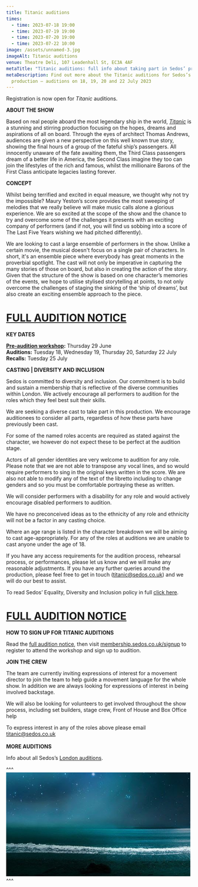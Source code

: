 ```yaml
---
title: Titanic auditions
times:
  - time: 2023-07-18 19:00
  - time: 2023-07-19 19:00
  - time: 2023-07-20 19:00
  - time: 2023-07-22 10:00
image: /assets/unnamed-3.jpg
imageAlt: Titanic auditions
venue: Theatre Deli, 107 Leadenhall St, EC3A 4AF
metaTitle: "Titanic auditions: full info about taking part in Sedos’ production"
metaDescription: Find out more about the Titanic auditions for Sedos’s
  production – auditions on 18, 19, 20 and 22 July 2023
---
```

Registration is now open for *Titanic* auditions.

**ABOUT THE SHOW**

Based on real people aboard the most legendary ship in the world, *[Titanic](https://www.sedos.co.uk/shows/2023-titanic)* is a stunning and stirring production focusing on the hopes, dreams and aspirations of all on board. Through the eyes of architect Thomas Andrews, audiences are given a new perspective on this well known true story, showing the final hours of a group of the fateful ship’s passengers. All innocently unaware of the fate awaiting them, the Third Class passengers dream of a better life in America, the Second Class imagine they too can join the lifestyles of the rich and famous, whilst the millionaire Barons of the First Class anticipate legacies lasting forever.

**CONCEPT**

Whilst being terrified and excited in equal measure, we thought why not try the impossible? Maury Yeston’s score provides the most sweeping of melodies that we really believe will make music calls alone a glorious experience. We are so excited at the scope of the show and the chance to try and overcome some of the challenges it presents with an exciting company of performers (and if not, you will find us sobbing into a score of The Last Five Years wishing we had pitched differently).

We are looking to cast a large ensemble of performers in the show. Unlike a certain movie, the musical doesn't focus on a single pair of characters. In short, it's an ensemble piece where everybody has great moments in the proverbial spotlight. The cast will not only be imperative in capturing the many stories of those on board, but also in creating the action of the story. Given that the structure of the show is based on one character’s memories of the events, we hope to utilise stylised storytelling at points, to not only overcome the challenges of staging the sinking of the ‘ship of dreams’, but also create an exciting ensemble approach to the piece.

# [FULL AUDITION NOTICE](https://drive.google.com/file/d/1mGqSJ4oplGMGNqe8z2FysYYTLo2dA43B/view)

**KEY DATES**

**[Pre-audition workshop](https://www.sedos.co.uk/events/titanic-pre-audition-workshop):** Thursday 29 June\
**Auditions:** Tuesday 18, Wednesday 19, Thursday 20, Saturday 22 July\
**Recalls:** Tuesday 25 July

**CASTING | DIVERSITY AND INCLUSION** 

Sedos is committed to diversity and inclusion. Our commitment is to build and sustain a membership that is reflective of the diverse communities within London. We actively encourage all performers to audition for the roles which they feel best suit their skills. 

We are seeking a diverse cast to take part in this production. We encourage auditionees to consider all parts, regardless of how these parts have previously been cast. 

For some of the named roles accents are required as stated against the character, we however do not expect these to be perfect at the audition stage.

Actors of all gender identities are very welcome to audition for any role. Please note that we are not able to transpose any vocal lines, and so would require performers to sing in the original keys written in the score. We are also not able to modify any of the text of the libretto including to change genders and so you must be comfortable portraying these as written. 

We will consider performers with a disability for any role and would actively encourage disabled performers to audition. 

We have no preconceived ideas as to the ethnicity of any role and ethnicity will not be a factor in any casting choice.

Where an age range is listed in the character breakdown we will be aiming to cast age-appropriately. For any of the roles at auditions we are unable to cast anyone under the age of 18.

If you have any access requirements for the audition process, rehearsal process, or performances, please let us know and we will make any reasonable adjustments. If you have any further queries around the production, please feel free to get in touch (titanic@sedos.co.uk) and we will do our best to assist. 

To read Sedos’ Equality, Diversity and Inclusion policy in full [click here](https://www.sedos.co.uk/assets/policies/2022-10-edi-policy.pdf).

# [FULL AUDITION NOTICE](https://drive.google.com/file/d/1mGqSJ4oplGMGNqe8z2FysYYTLo2dA43B/view)

**HOW TO SIGN UP FOR TITANIC AUDITIONS**

Read the [full audition notice](https://drive.google.com/file/d/1mGqSJ4oplGMGNqe8z2FysYYTLo2dA43B/view), then visit [membership.sedos.co.uk/signup](http://membership.sedos.co.uk/signup) to register to attend the workshop and sign up to audition.

**JOIN THE CREW**

The team are currently inviting expressions of interest for a movement director to join the team to help guide a movement language for the whole show. In addition we are always looking for expressions of interest in being involved backstage.

We will also be looking for volunteers to get involved throughout the show process, including set builders, stage crew, Front of House and Box Office help

To express interest in any of the roles above please email [titanic@sedos.co.uk](mailto:titanic@sedos.co.uk)\
\
**MORE AUDITIONS**

Info about all Sedos’s [London auditions](https://www.sedos.co.uk/get-involved).

^^^
![Titanic auditions](/assets/unnamed-3.jpg)
^^^